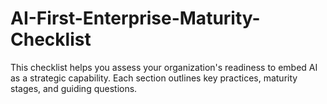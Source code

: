 # AI-First-Enterprise-Maturity-Checklist
This checklist helps you assess your organization's readiness to embed AI as a strategic capability. Each section outlines key practices, maturity stages, and guiding questions.
